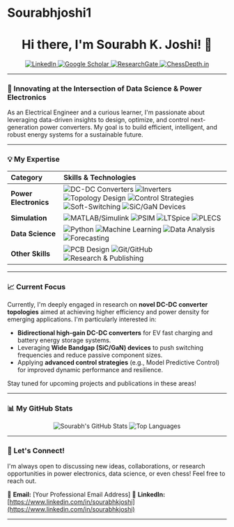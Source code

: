 # Sourabhjoshi1
<div align="center">

# Hi there, I'm Sourabh K. Joshi! 👋

<p align="center">
  <a href="https://www.linkedin.com/in/sourabhkjoshi" target="_blank">
    <img src="https://img.shields.io/badge/LinkedIn-0A66C2?style=for-the-badge&logo=linkedin&logoColor=white" alt="LinkedIn">
  </a>
  <a href="https://scholar.google.com/citations?user=YOUR_GOOGLE_SCHOLAR_ID&hl=en" target="_blank">
    <img src="https://img.shields.io/badge/Google%20Scholar-4285F4?style=for-the-badge&logo=googlescholar&logoColor=white" alt="Google Scholar">
  </a>
  <a href="https://www.researchgate.net/profile/YOUR_RESEARCHGATE_ID" target="_blank">
    <img src="https://img.shields.io/badge/ResearchGate-23A566?style=for-the-badge&logo=researchgate&logoColor=white" alt="ResearchGate">
  </a>
  <a href="https://www.chessdepth.in" target="_blank">
    <img src="https://img.shields.io/badge/ChessDepth.in-orange?style=for-the-badge&logo=chess&logoColor=white" alt="ChessDepth.in">
  </a>
</p>

</div>

---

### 🚀 Innovating at the Intersection of Data Science & Power Electronics

As an Electrical Engineer and a curious learner, I'm passionate about leveraging data-driven insights to design, optimize, and control next-generation power converters. My goal is to build efficient, intelligent, and robust energy systems for a sustainable future.

---

### 💡 My Expertise

| Category           | Skills & Technologies                                                                                                 |
| :----------------- | :-------------------------------------------------------------------------------------------------------------------- |
| **Power Electronics** | <img src="https://img.shields.io/badge/DC--DC_Converters-blue?style=flat-square" alt="DC-DC Converters"> <img src="https://img.shields.io/badge/Inverters-blue?style=flat-square" alt="Inverters"> <img src="https://img.shields.io/badge/Topology_Design-blue?style=flat-square" alt="Topology Design"> <img src="https://img.shields.io/badge/Control_Strategies-blue?style=flat-square" alt="Control Strategies"> <img src="https://img.shields.io/badge/Soft--Switching-blue?style=flat-square" alt="Soft-Switching"> <img src="https://img.shields.io/badge/SiC/GaN_Devices-blue?style=flat-square" alt="SiC/GaN Devices"> |
| **Simulation** | <img src="https://img.shields.io/badge/MATLAB/Simulink-red?style=flat-square&logo=matlab" alt="MATLAB/Simulink"> <img src="https://img.shields.io/badge/PSIM-green?style=flat-square" alt="PSIM"> <img src="https://img.shields.io/badge/LTSpice-purple?style=flat-square" alt="LTSpice"> <img src="https://img.shields.io/badge/PLECS-orange?style=flat-square" alt="PLECS"> |
| **Data Science** | <img src="https://img.shields.io/badge/Python-3776AB?style=flat-square&logo=python&logoColor=white" alt="Python"> <img src="https://img.shields.io/badge/Machine_Learning-FF9900?style=flat-square" alt="Machine Learning"> <img src="https://img.shields.io/badge/Data_Analysis-darkgreen?style=flat-square" alt="Data Analysis"> <img src="https://img.shields.io/badge/Forecasting-lightblue?style=flat-square" alt="Forecasting"> |
| **Other Skills** | <img src="https://img.shields.io/badge/PCB_Design-brightgreen?style=flat-square" alt="PCB Design"> <img src="https://img.shields.io/badge/Git/GitHub-181717?style=flat-square&logo=github" alt="Git/GitHub"> <img src="https://img.shields.io/badge/Research_&_Publishing-blueviolet?style=flat-square" alt="Research & Publishing"> |

---

### 📈 Current Focus

Currently, I'm deeply engaged in research on **novel DC-DC converter topologies** aimed at achieving higher efficiency and power density for emerging applications. I'm particularly interested in:
* **Bidirectional high-gain DC-DC converters** for EV fast charging and battery energy storage systems.
* Leveraging **Wide Bandgap (SiC/GaN) devices** to push switching frequencies and reduce passive component sizes.
* Applying **advanced control strategies** (e.g., Model Predictive Control) for improved dynamic performance and resilience.

Stay tuned for upcoming projects and publications in these areas!

---

### 📊 My GitHub Stats

<p align="center">
  <img src="https://github-readme-stats.vercel.app/api?username=Sourabhjyoshi1&show_icons=true&theme=dark&hide_title=true&hide=stars" alt="Sourabh's GitHub Stats"/>
  <img src="https://github-readme-stats.vercel.app/api/top-langs/?username=Sourabhjyoshi1&layout=compact&theme=dark&hide_title=true" alt="Top Languages"/>
</p>

---

### 🤝 Let's Connect!

I'm always open to discussing new ideas, collaborations, or research opportunities in power electronics, data science, or even chess! Feel free to reach out.

📧 **Email:** [Your Professional Email Address]
🔗 **LinkedIn:** [https://www.linkedin.com/in/sourabhkjoshi](https://www.linkedin.com/in/sourabhkjoshi)

---
